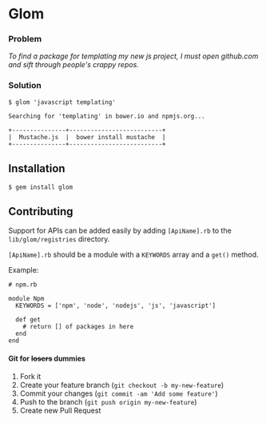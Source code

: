 # Glom

### Problem

_To find a package for templating my new js project, I must open github.com and sift through people's crappy repos._

### Solution

    $ glom 'javascript templating'
    
    Searching for 'templating' in bower.io and npmjs.org...
    
    +---------------+--------------------------+
    |  Mustache.js  |  bower install mustache  |
    +---------------+--------------------------+

## Installation

    $ gem install glom

## Contributing

Support for APIs can be added easily by adding `[ApiName].rb` to the `lib/glom/registries` directory.

`[ApiName].rb` should be a module with a `KEYWORDS` array and a `get()` method.

Example:

    # npm.rb
    
    module Npm
      KEYWORDS = ['npm', 'node', 'nodejs', 'js', 'javascript']
      
      def get
        # return [] of packages in here
      end
    end

#### Git for ~~losers~~ dummies

1. Fork it
2. Create your feature branch (`git checkout -b my-new-feature`)
3. Commit your changes (`git commit -am 'Add some feature'`)
4. Push to the branch (`git push origin my-new-feature`)
5. Create new Pull Request